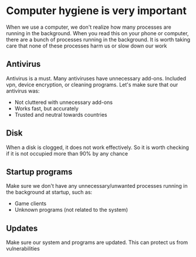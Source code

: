 # Computer hygiene is very important

When we use a computer, we don't realize how many processes are running in the background. When you read this on your phone or computer, there are a bunch of processes running in the background. It is worth taking care that none of these processes harm us or slow down our work

## Antivirus

Antivirus is a must. Many antiviruses have unnecessary add-ons. Included vpn, device encryption, or cleaning programs. Let's make sure that our antivirus was:

- Not cluttered with unnecessary add-ons
- Works fast, but accurately
- Trusted and neutral towards countries

## Disk

When a disk is clogged, it does not work effectively. So it is worth checking if it is not occupied more than 90% by any chance

## Startup programs

Make sure we don't have any unnecessary/unwanted processes running in the background at startup, such as:

- Game clients
- Unknown programs (not related to the system)

## Updates

Make sure our system and programs are updated. This can protect us from vulnerabilities
